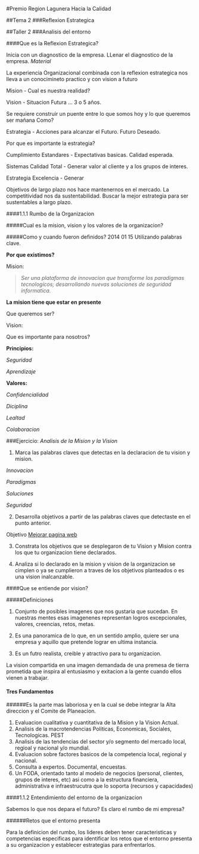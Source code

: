 #Premio Region Lagunera Hacia la Calidad

##Tema 2
###Reflexion Estrategica

##Taller 2
###Analisis del entorno

####Que es la Reflexion Estrategica?

Inicia con un diagnostico de la empresa.
LLenar el diagnostico de la empresa. _Material_

La experiencia Organizacional combinada con la reflexion estrategica nos lleva a un conocimineto practico y con vision a futuro

Mision - Cual es nuestra realidad?

Vision - Situacion Futura ... 3 o 5 años.

Se requiere construir un puente entre lo que somos hoy y lo que queremos ser mañana
Como?

Estrategia - Acciones para alcanzar el Futuro. Futuro Deseado.

Por que es importante la estrategia?

Cumplimiento
Estandares - Expectativas basicas. Calidad esperada.

Sistemas
Calidad Total - Generar valor al cliente y a los grupos de interes.

Estrategia
Excelencia - Generar

Objetivos de largo plazo nos hace mantenernos en el mercado.
La competitividad nos da sustentabilidad.
Buscar la mejor estrategia para ser sustentables a largo plazo.

####1.1.1 Rumbo de la Organizacion

#####Cual es la mision, vision y los valores de la organizacion?

#####Como y cuando fueron definidos?
2014 01 15
Utilizando palabras clave.

**Por que existimos?**

Mision:
>_Ser una plataforma de innovacion que transforme los paradigmas tecnologicos; desarrollando nuevas soluciones de seguridad informatica._

**La mision tiene que estar en presente**

Que queremos ser?

Vision:

Que es importante para nosotros?

**Principios:**

_Seguridad_

_Aprendizaje_

**Valores:**

_Confidencialidad_

_Diciplina_

_Lealtad_

_Colaboracion_

###Ejercicio: _Analisis de la Mision y la Vision_

1. Marca las palabras claves que detectas en la declaracion de tu vision y mision.

_Innovacion_

_Paradigmas_

_Soluciones_

_Seguridad_

2. Desarrolla objetivos a partir de las palabras claves que detectaste en el punto anterior.

Objetivo [Mejorar pagina web](http://www.arkebit.com)

3. Constrata los objetivos que se desplegaron de tu Vision y Mision contra los que tu organizacion tiene declarados.

4. Analiza si lo declarado en la mision y vision de la organizacion se cimplen o ya se cumplieron a traves de los objetivos planteados o es una vision inalcanzable.


####Que se entiende por vision?

#####Definiciones

1. Conjunto de posibles imagenes que nos gustaria que sucedan. En nuestras mentes esas imagenenes representan logros excepcionales, valores, creencias, retos, metas.

2. Es una panoramica de lo que, en un sentido amplio, quiere ser una empresa y aquillo que pretende lograr en ultima instancia.

3. Es un futro realista, creible y atractivo para tu organizacion.

La vision compartida en una imagen demandada de una premesa de tierra prometida que inspira al entusiasmo y exitacion a la gente cuando ellos vienen a trabajar.

#### Tres Fundamentos

######Es la parte mas laboriosa y en la cual se debe integrar la Alta direccion y el Comite de Planeacion.

1. Evaluacion cualitativa y cuantitativa de la Mision y la Vision Actual.
2. Analisis de la macrotendencias Politicas, Economicas, Sociales, Tecnologicas. PEST
3. Analisis de las tendencias del sector y/o segmento del mercado local, regioal y nacional y/o mundial.
4. Evaluacion sobre factores basicos de la competencia local, regional y nacional.
5. Consulta a expertos. Documental, encuestas.
6. Un FODA, orientado tanto al modelo de negocios (personal, clientes, grupos de interes, etc) asi como a la estructura financiera, administrativa e infraestrucutra que lo soporta (recursos y capacidades)

####1.1.2 Entendimiento del entorno de la organizacion

Sabemos lo que nos depara el futuro?
Es claro el rumbo de mi empresa?

######Retos que el entorno presenta

Para la definicion del rumbo, los lideres deben tener caracteristicas y competencias especificas para identificar los retos que el entorno presenta a su organizacion y establecer estrategias para enfrentarlos.


